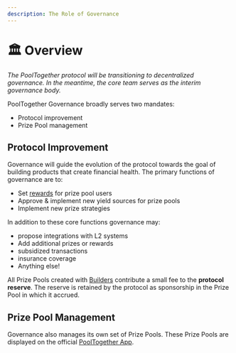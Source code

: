 ```yaml
---
description: The Role of Governance
---
```


# 🏛️ Overview

_The PoolTogether protocol will be transitioning to decentralized governance. In the meantime, the core team serves as the interim governance body._

PoolTogether Governance broadly serves two mandates:

* Protocol improvement
* Prize Pool management

## Protocol Improvement

Governance will guide the evolution of the protocol towards the goal of building products that create financial health. The primary functions of governance are to:

* Set [rewards](untitled.md) for prize pool users
* Approve & implement new yield sources for prize pools 
* Implement new prize strategies

In addition to these core functions governance may:

* propose integrations with L2 systems
* Add additional prizes or rewards 
* subsidized transactions
* insurance coverage
* Anything else! 

All Prize Pools created with [Builders](../protocol/builders/) contribute a small fee to the **protocol reserve**. The reserve is retained by the protocol as sponsorship in the Prize Pool in which it accrued.

## Prize Pool Management

Governance also manages its own set of Prize Pools. These Prize Pools are displayed on the official [PoolTogether App](https://app-v3.pooltogether.com).

